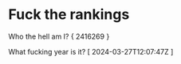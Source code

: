 # Fuck the rankings

Who the hell am I?
{ 2416269 }

What fucking year is it?
[ 2024-03-27T12:07:47Z ]
